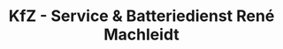 ---
title: "KfZ - Service & Batteriedienst René Machleidt"
url: /ilmenau/kfz-service-und-batteriedienst-rene-machleidt/
shop: Autohaus
---